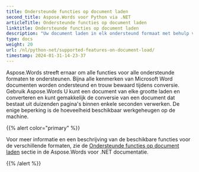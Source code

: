 ```yaml
---
title: Ondersteunde functies op document laden
second_title: Aspose.Words voor Python via .NET
articleTitle: Ondersteunde functies op document laden
linktitle: Ondersteunde functies op document laden
description: "Uw document laden in elk ondersteund formaat met behulp van Python. Importeer en converteer een document van elke grootte."
type: docs
weight: 20
url: /nl/python-net/supported-features-on-document-load/
timestamp: 2024-01-31-14-23-37
---
```


Aspose.Words streeft ernaar om alle functies voor alle ondersteunde formaten te ondersteunen. Bijna alle kenmerken van Microsoft Word documenten worden ondersteund en trouw bewaard tijdens conversie. Gebruik Aspose.Words U kunt een document van elke grootte laden en converteren en kunt gemakkelijk de conversie van een document dat bestaat uit duizenden pagina's binnen enkele seconden verwerken. De enige beperking is de hoeveelheid beschikbaar werkgeheugen op de machine.

{{% alert color="primary" %}}

Voor meer informatie en een beschrijving van de beschikbare functies voor de verschillende formaten, zie de [Ondersteunde functies op document laden](/words/nl/net/supported-features-on-document-load/) sectie in de Aspose.Words voor .NET documentatie.

{{% /alert %}}
